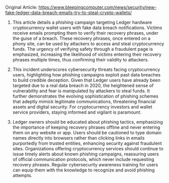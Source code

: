 Original Article: https://www.bleepingcomputer.com/news/security/new-fake-ledger-data-breach-emails-try-to-steal-crypto-wallets/

1) This article details a phishing campaign targeting Ledger hardware cryptocurrency wallet users with fake data breach notifications. Victims receive emails prompting them to verify their recovery phrases, under the guise of a breach. These recovery phrases, once entered on a phony site, can be used by attackers to access and steal cryptocurrency funds. The urgency of verifying safety through a fraudulent page is emphasized, increasing the likelihood of victims entering their recovery phrases multiple times, thus confirming their validity to attackers.

2) This incident underscores cybersecurity threats facing cryptocurrency users, highlighting how phishing campaigns exploit past data breaches to build credible deception. Given that Ledger users have already been targeted due to a real data breach in 2020, the heightened sense of vulnerability and fear is manipulated by attackers to steal funds. It further demonstrates the evolving sophistication of phishing schemes that adeptly mimick legitimate communications, threatening financial assets and digital security. For cryptocurrency investors and wallet service providers, staying informed and vigilant is paramount.

3) Ledger owners should be educated about phishing tactics, emphasizing the importance of keeping recovery phrases offline and never entering them on any website or app. Users should be cautioned to type domain names directly into browsers rather than clicking links in emails purportedly from trusted entities, enhancing security against fraudulent sites. Organizations offering cryptocurrency services should continue to issue timely alerts about known phishing campaigns, reassuring users of official communication protocols, which never include requesting recovery phrases. Regular cybersecurity awareness training for users can equip them with the knowledge to recognize and avoid phishing attempts.